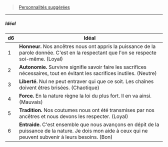 ﻿---
!PersonalityIdealItem
Table: >+
  |d6|Idéal|

  |---|---|

  |1|**Honneur.** Nos ancêtres nous ont appris la <!--br-->puissance de la parole donnée. C'est en la <!--br-->respectant que l'on se respecte soi-même. <!--br-->(Loyal)|

  |2|**Autonomie.** Survivre signifie savoir faire <!--br-->les sacrifices nécessaires, tout en évitant les <!--br-->sacrifices inutiles. (Neutre)|

  |3|**Liberté.** Nul ne peut entraver qui que ce soit. <!--br-->Les chaînes doivent êtres brisées. (Chaotique)|

  |4|**Force.** En la nature règne la loi du plus fort. Il <!--br-->en va ainsi. (Mauvais)|

  |5|**Tradition.** Nos coutumes nous ont été <!--br-->transmises par nos ancêtres et nous devons les <!--br-->respecter. (Loyal)|

  |6|**Entraide.** C'est ensemble que nous avançons <!--br-->en dépit de la puissance de la nature. Je dois <!--br-->mon aide à ceux qui ne peuvent subvenir à <!--br-->leurs besoins. (Bon)|

Id: background_primitif_hd.md#idéal
ParentLink: background_primitif_hd.md#personnalités-suggérées
Name: Idéal
ParentName: Personnalités suggérées
NameLevel: 5
Attributes: {}
---
> [Personnalités suggérées](hd_background_primitif_personnalites_suggerees.md)

---

##### Idéal

|d6|Idéal|
|---|---|
|1|**Honneur.** Nos ancêtres nous ont appris la puissance de la parole donnée. C'est en la respectant que l'on se respecte soi-même. (Loyal)|
|2|**Autonomie.** Survivre signifie savoir faire les sacrifices nécessaires, tout en évitant les sacrifices inutiles. (Neutre)|
|3|**Liberté.** Nul ne peut entraver qui que ce soit. Les chaînes doivent êtres brisées. (Chaotique)|
|4|**Force.** En la nature règne la loi du plus fort. Il en va ainsi. (Mauvais)|
|5|**Tradition.** Nos coutumes nous ont été transmises par nos ancêtres et nous devons les respecter. (Loyal)|
|6|**Entraide.** C'est ensemble que nous avançons en dépit de la puissance de la nature. Je dois mon aide à ceux qui ne peuvent subvenir à leurs besoins. (Bon)|

